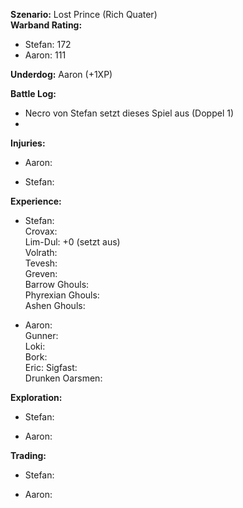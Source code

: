 **Szenario:** Lost Prince (Rich Quater)  
**Warband Rating:**  
 - Stefan: 172
 - Aaron: 111

**Underdog:** Aaron (+1XP)
 
**Battle Log:**  
- Necro von Stefan setzt dieses Spiel aus (Doppel 1)
- 
 
**Injuries:**  
* Aaron:

* Stefan:
 
**Experience:**  
* Stefan:  
Crovax:  
Lim-Dul: +0 (setzt aus)  
Volrath:  
Tevesh:  
Greven:  
Barrow Ghouls:  
Phyrexian Ghouls:  
Ashen Ghouls:  

* Aaron:  
Gunner:  
Loki:  
Bork:  
Eric: 
Sigfast:  
Drunken Oarsmen:  

**Exploration:**  
* Stefan: 

* Aaron: 

**Trading:**  
* Stefan: 

* Aaron: 
